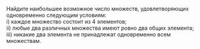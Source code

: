 Найдите наибольшее возможное число множеств, удовлетворяющих одновременно 
следующим условиям:
<br>
i) каждое множество состоит из 4 элементов;
<br>
ii) любые два различных множества имеют ровно два общих элемента;
<br>
iii) никакие два элемента не принадлежат одновременно всем множествам.